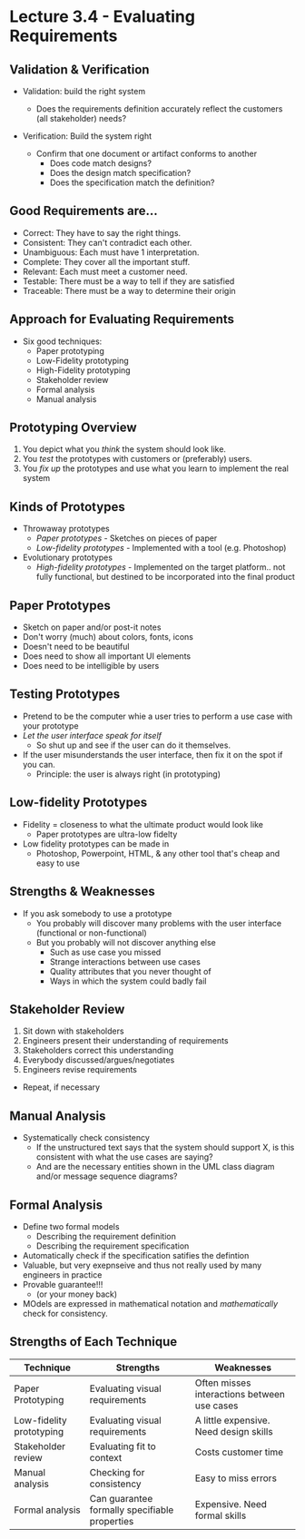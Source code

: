 # Lecture 3.4 - Evaluating Requirements

## Validation & Verification
* Validation: build the right system
  * Does the requirements definition accurately reflect the customers (all stakeholder) needs?

* Verification: Build the system right 
    * Confirm that one document or artifact conforms to another
        * Does code match designs?
        * Does the design match specification? 
        * Does the specification match the definition?

## Good Requirements are...
* Correct: They have to say the right things.
* Consistent: They can't contradict each other.
* Unambiguous: Each must have 1 interpretation.
* Complete: They cover all the important stuff.
* Relevant: Each must meet a customer need.
* Testable: There must be a way to tell if they are satisfied
* Traceable: There must be a way to determine their origin

## Approach for Evaluating Requirements
* Six good techniques:
  * Paper prototyping
  * Low-Fidelity prototyping
  * High-Fidelity prototyping
  * Stakeholder review
  * Formal analysis
  * Manual analysis

## Prototyping Overview
1) You depict what you *think* the system should look like.
2) You *test* the prototypes with customers or (preferably) users.
3) You *fix up* the prototypes and use what you learn to implement the real system

## Kinds of Prototypes
* Throwaway prototypes
  * *Paper prototypes* - Sketches on pieces of paper
  * *Low-fidelity prototypes* - Implemented with a tool (e.g. Photoshop)
* Evolutionary prototypes
  * *High-fidelity prototypes* - Implemented on the target platform.. not fully functional, but destined to be incorporated into the final product

## Paper Prototypes
* Sketch on paper and/or post-it notes
* Don't worry (much) about colors, fonts, icons
* Doesn't need to be beautiful 
* Does need to show all important UI elements
* Does need to be intelligible by users

## Testing Prototypes
* Pretend to be the computer whie a user tries to perform a use case with your prototype
* *Let the user interface speak for itself*
  * So shut up and see if the user can do it themselves.
* If the user misunderstands the user interface, then fix it on the spot if you can. 
  * Principle: the user is always right (in prototyping)

## Low-fidelity Prototypes
* Fidelity = closeness to what the ultimate product would look like
  * Paper prototypes are ultra-low fidelty
* Low fidelity prototypes can be made in 
  * Photoshop, Powerpoint, HTML, & any other tool that's cheap and easy to use

## Strengths & Weaknesses
* If you ask somebody to use a prototype
    * You probably will discover many problems with the user interface (functional or non-functional)
    * But you probably will not discover anything else
        * Such as use case you missed
        * Strange interactions between use cases
        * Quality attributes that you never thought of
        * Ways in which the system could badly fail

## Stakeholder Review
1) Sit down with stakeholders
2) Engineers present their understanding of requirements
3) Stakeholders correct this understanding
4) Everybody discussed/argues/negotiates
5) Engineers revise requirements
* Repeat, if necessary

## Manual Analysis
* Systematically check consistency
  * If the unstructured text says that the system should support X, is this consistent with what the use cases are saying?
  * And are the necessary entities shown in the UML class diagram and/or message sequence diagrams?

## Formal Analysis
* Define two formal models
  * Describing the requirement definition
  * Describing the requirement specification
* Automatically check if the specification satifies the defintion
* Valuable, but very exepnseive and thus not really used by many engineers in practice
* Provable guarantee!!!
  * (or your money back)
* MOdels are expressed in mathematical notation and *mathematically* check for consistency.

## Strengths of Each Technique
| Technique | Strengths | Weaknesses |
| --------- | --------- | ---------- |
| Paper Prototyping | Evaluating visual requirements | Often misses interactions between use cases
| Low-fidelity prototyping | Evaluating visual requirements | A little expensive. Need design skills
| Stakeholder review | Evaluating fit to context | Costs customer time |
| Manual analysis | Checking for consistency | Easy to miss errors |
| Formal analysis | Can guarantee formally specifiable properties | Expensive. Need formal skills | 
